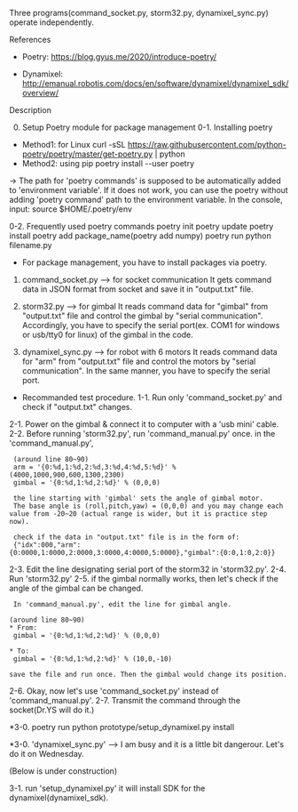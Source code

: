 Three programs(command_socket.py, storm32.py, dynamixel_sync.py) operate independently.


References
- Poetry: https://blog.gyus.me/2020/introduce-poetry/

- Dynamixel: http://emanual.robotis.com/docs/en/software/dynamixel/dynamixel_sdk/overview/

Description

0. Setup Poetry module for package management
0-1. Installing poetry 
* Method1: for Linux
    curl -sSL https://raw.githubusercontent.com/python-poetry/poetry/master/get-poetry.py | python
* Method2: using pip
    poetry install --user poetry

-> 
The path for 'poetry commands' is supposed to be automatically added to 'environment variable'. 
If it does not work, you can use the poetry without adding 'poetry command' path to the environment variable.
In the console, input: 
source $HOME/.poetry/env

0-2. Frequently used poetry commands
    poetry init
    poetry update
    poetry install
    poetry add package_name(poetry add numpy)
    poetry run python filename.py

* For package management, you have to install packages via poetry.

1. command_socket.py --> for socket communication
It gets command data in JSON format from socket and save it in "output.txt" file.

2. storm32.py --> for gimbal
It reads command data for "gimbal" from "output.txt" file and control the gimbal by "serial communication".
Accordingly, you have to specify the serial port(ex. COM1 for windows or usb/tty0 for linux) of the gimbal in the code.

3. dynamixel_sync.py --> for robot with 6 motors
It reads command data for "arm" from "output.txt" file and control the motors by "serial communication".
In the same manner, you have to specify the serial port.


* Recommanded test procedure.
1-1. Run only 'command_socket.py' and check if "output.txt" changes.


2-1. Power on the gimbal & connect it to computer with a 'usb mini' cable. 
2-2. Before running 'storm32.py', run 'command_manual.py' once.
     in the 'command_manual.py', 

     (around line 80~90)
     arm = '{0:%d,1:%d,2:%d,3:%d,4:%d,5:%d}' % (4000,1000,900,600,1300,2300)
     gimbal = '{0:%d,1:%d,2:%d}' % (0,0,0)

     the line starting with 'gimbal' sets the angle of gimbal motor.
     The base angle is (roll,pitch,yaw) = (0,0,0) and you may change each value from -20~20 (actual range is wider, but it is practice step now).

     check if the data in "output.txt" file is in the form of:
     {"idx":000,"arm":{0:0000,1:0000,2:0000,3:0000,4:0000,5:0000},"gimbal":{0:0,1:0,2:0}}

2-3. Edit the line designating serial port of the storm32 in 'storm32.py'.
2-4. Run 'storm32.py'
2-5. if the gimbal normally works, then let's check if the angle of the gimbal can be changed.
     
     In 'command_manual.py', edit the line for gimbal angle.

    (around line 80~90)
    * From:
     gimbal = '{0:%d,1:%d,2:%d}' % (0,0,0)

    * To:
     gimbal = '{0:%d,1:%d,2:%d}' % (10,0,-10)

    save the file and run once. Then the gimbal would change its position.

2-6. Okay, now let's use 'command_socket.py' instead of 'command_manual.py'.
2-7. Transmit the command through the socket(Dr.YS will do it.)

*3-0. poetry run python prototype/setup_dynamixel.py install

*3-0. 'dynamixel_sync.py' --> I am busy and it is a little bit dangerour. Let's do it on Wednesday.

(Below is under construction)


3-1. run 'setup_dynamixel.py' it will install SDK for the dynamixel(dynamixel_sdk).